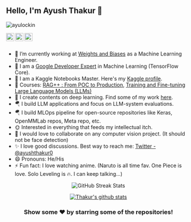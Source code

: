 ## Hello, I'm Ayush Thakur 👋

<p align="left"> <img src="https://komarev.com/ghpvc/?username=ayulocin&label=Views&color=blue&style=plastic" alt="ayulockin" /> </p>

<a href="https://twitter.com/ayushthakur0">
  <img align="left" alt="Thakur's Twitter" width="22px" src="https://cdn.jsdelivr.net/npm/simple-icons@v3/icons/twitter.svg" />
</a>
<a href="https://www.linkedin.com/in/ayush-thakur-731914149/">
  <img align="left" alt="Thakur's Linkdein" width="22px" src="https://cdn.jsdelivr.net/npm/simple-icons@v3/icons/linkedin.svg" />
</a>
<a href="https://github.com/ayulockin">
  <img align="left" alt="Thakur's Github" width="22px" src="https://cdn.jsdelivr.net/npm/simple-icons@v3/icons/github.svg" />
</a>

<br/>
<br/>

- 🔭 I’m currently working at [Weights and Biases](https://www.wandb.com/) as a Machine Learning Engineer.
- 📣 I am a [Google Developer Expert](https://developers.google.com/community/experts/directory/profile/profile-ayush-thakur) in Machine Learning (TensorFlow Core). 
- 🌻 I am a Kaggle Notebooks Master. Here's my [Kaggle profile](https://www.kaggle.com/ayuraj).
- 📖 Courses: [RAG++ : From POC to Production](https://www.wandb.courses/courses/rag-in-production), [Training and Fine-tuning Large Language Models (LLMs)](https://www.wandb.courses/courses/training-fine-tuning-LLMs)
- 🌱 I create contents on deep learning. Find some of my work [here](https://app.wandb.ai/ayush-thakur/).
- 🪂 I build LLM applications and focus on LLM-system evaluations.
- 🪂 I build MLOps pipeline for open-source repositories like Keras, OpenMMLab repos, Meta repo, etc.
-  :sun_with_face: Interested in everything that feeds my intellectual itch.
- 👯 I would love to collaborate on any computer vision project. (It should not be face detection)
- :sparkles: I love good discussions. Best way to reach me: [Twitter - @ayushthakur0](https://twitter.com/ayushthakur0)
- 😄 Pronouns: He/His
- ⚡ Fun fact: I love watching anime. (Naruto is all time fav. One Piece is love. Solo Leveling is :fire:. I can keep talking...)

<!-- STREAK STATS -->
<p align="center"> 
    <img src="https://github-readme-streak-stats.herokuapp.com?user=ayulockin&amp;theme=leafy&amp;date_format=j%20M%5B%20Y%5D&amp;ring=047884&amp;sideNums=06ACBD&amp;dates=06ACBD&amp;currStreakNum=08E8FF&amp;currStreakLabel=08E8FF&amp;background=ffffff00&amp;hide_border=true" alt="GitHub Streak Stats"/>
    <br>
</p>

<div align="center">
<a href="https://github.com/ayulockin">
 <img align="center" src="https://github-readme-stats.vercel.app/api?username=ayulockin&show_icons=true&theme=dark&line_height=27" alt="Thakur's github stats"/>
</a>
</div>

<div align="center">

### Show some ❤️ by starring some of the repositories!

</div>

